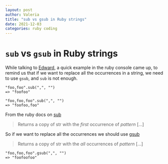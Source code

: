 ```yaml
---
layout: post
author: Valeria
title: "sub vs gsub in Ruby strings"
date: 2021-12-03
categories: ruby coding
---
```

# `sub` vs `gsub` in Ruby strings

While talking to [Edward](https://github.com/edwardloveall), a quick example in
the ruby console came up, to remind us that if we want to replace all the
occurrences in a string, we need to use `gsub`, and `sub` is not enough.

```
"foo,foo".sub(",", "")
=> "foofoo"

"foo,foo,foo".sub(",", "")
=> "foofoo,foo"
```

From the ruby docs on [sub](https://ruby-doc.org/core-2.4.2/String.html#method-i-sub)
> Returns a copy of str with the _first_ occurrence of _pattern_ [...]

So if we want to replace all the occurrences we should use
[gsub](https://ruby-doc.org/core-2.4.2/String.html#method-i-gsub)
> Returns a copy of str with the _all_ occurrences of _pattern_ [...]

```
"foo,foo,foo".gsub(",", "")
=> "foofoofoo"
```
